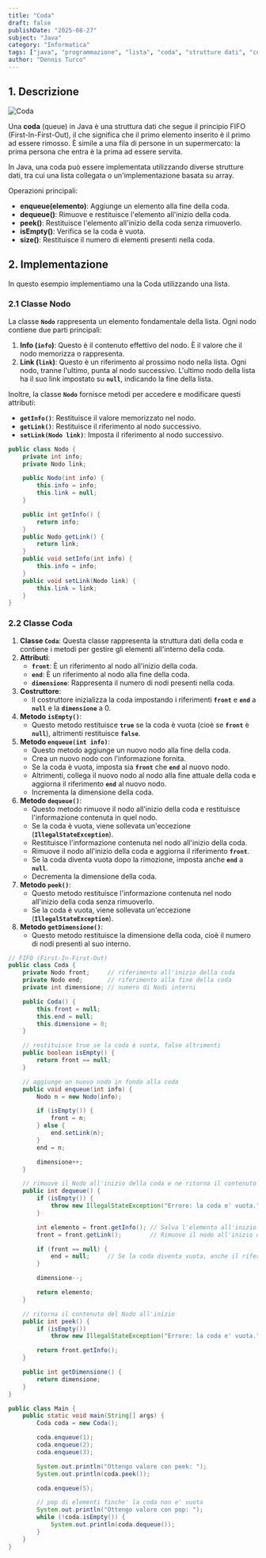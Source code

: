 ```yaml
---
title: "Coda"
draft: false
publishDate: "2025-08-27"
subject: "Java"
category: "Informatica"
tags: ["java", "programmazione", "lista", "coda", "strutture dati", "complesso"]
author: "Dennis Turco"
---
```


## 1. Descrizione

![Coda](https://scaler.com/topics/images/working-of-java-queue.gif)

Una **coda** (queue) in Java è una struttura dati che segue il principio FIFO (First-In-First-Out), il che significa che il primo elemento inserito è il primo ad essere rimosso. È simile a una fila di persone in un supermercato: la prima persona che entra è la prima ad essere servita.

In Java, una coda può essere implementata utilizzando diverse strutture dati, tra cui una lista collegata o un'implementazione basata su array.

Operazioni principali:

- **enqueue(elemento)**: Aggiunge un elemento alla fine della coda.
- **dequeue()**: Rimuove e restituisce l'elemento all'inizio della coda.
- **peek()**: Restituisce l'elemento all'inizio della coda senza rimuoverlo.
- **isEmpty()**: Verifica se la coda è vuota.
- **size()**: Restituisce il numero di elementi presenti nella coda.

## 2. Implementazione

In questo esempio implementiamo una la Coda utilizzando una lista.

### 2.1 Classe Nodo

La classe **`Nodo`** rappresenta un elemento fondamentale della lista. Ogni nodo contiene due parti principali:

1. **Info (`info`)**: Questo è il contenuto effettivo del nodo. È il valore che il nodo memorizza o rappresenta.
2. **Link (`link`)**: Questo è un riferimento al prossimo nodo nella lista. Ogni nodo, tranne l'ultimo, punta al nodo successivo. L'ultimo nodo della lista ha il suo link impostato su **`null`**, indicando la fine della lista.

Inoltre, la classe **`Nodo`** fornisce metodi per accedere e modificare questi attributi:

- **`getInfo()`**: Restituisce il valore memorizzato nel nodo.
- **`getLink()`**: Restituisce il riferimento al nodo successivo.
- **`setLink(Nodo link)`**: Imposta il riferimento al nodo successivo.

```java
public class Nodo {
    private int info;
    private Nodo link;

    public Nodo(int info) {
        this.info = info;
        this.link = null;
    }

    public int getInfo() {
        return info;
    }
    public Nodo getLink() {
        return link;
    }
    public void setInfo(int info) {
        this.info = info;
    }
    public void setLink(Nodo link) {
        this.link = link;
    }
}
```

### 2.2 Classe Coda

1. **Classe `Coda`**: Questa classe rappresenta la struttura dati della coda e contiene i metodi per gestire gli elementi all'interno della coda.
2. **Attributi**:
    - **`front`**: È un riferimento al nodo all'inizio della coda.
    - **`end`**: È un riferimento al nodo alla fine della coda.
    - **`dimensione`**: Rappresenta il numero di nodi presenti nella coda.
3. **Costruttore**:
    - Il costruttore inizializza la coda impostando i riferimenti **`front`** e **`end`** a **`null`** e la **`dimensione`** a 0.
4. **Metodo `isEmpty()`**:
    - Questo metodo restituisce **`true`** se la coda è vuota (cioè se **`front`** è **`null`**), altrimenti restituisce **`false`**.
5. **Metodo `enqueue(int info)`**:
    - Questo metodo aggiunge un nuovo nodo alla fine della coda.
    - Crea un nuovo nodo con l'informazione fornita.
    - Se la coda è vuota, imposta sia **`front`** che **`end`** al nuovo nodo.
    - Altrimenti, collega il nuovo nodo al nodo alla fine attuale della coda e aggiorna il riferimento **`end`** al nuovo nodo.
    - Incrementa la dimensione della coda.
6. **Metodo `dequeue()`**:
    - Questo metodo rimuove il nodo all'inizio della coda e restituisce l'informazione contenuta in quel nodo.
    - Se la coda è vuota, viene sollevata un'eccezione (**`IllegalStateException`**).
    - Restituisce l'informazione contenuta nel nodo all'inizio della coda.
    - Rimuove il nodo all'inizio della coda e aggiorna il riferimento **`front`**.
    - Se la coda diventa vuota dopo la rimozione, imposta anche **`end`** a **`null`**.
    - Decrementa la dimensione della coda.
7. **Metodo `peek()`**:
    - Questo metodo restituisce l'informazione contenuta nel nodo all'inizio della coda senza rimuoverlo.
    - Se la coda è vuota, viene sollevata un'eccezione (**`IllegalStateException`**).
8. **Metodo `getDimensione()`**:
    - Questo metodo restituisce la dimensione della coda, cioè il numero di nodi presenti al suo interno.

```java
// FIFO (First-In-First-Out)
public class Coda {
    private Nodo front;     // riferimento all'inizio della coda
    private Nodo end;       // riferimento alla fine della coda
    private int dimensione; // numero di Nodi interni

    public Coda() {
        this.front = null;
        this.end = null;
        this.dimensione = 0;
    }

    // restituisce true se la coda è vuota, false altrimenti
    public boolean isEmpty() {
        return front == null;
    } 

    // aggiunge un nuovo nodo in fondo alla coda
    public void enqueue(int info) {
        Nodo n = new Nodo(info);

        if (isEmpty()) {
            front = n;
        } else {
            end.setLink(n);
        }
        end = n;

        dimensione++;
    }

    // rimuove il Nodo all'inizio della coda e ne ritorna il contenuto
    public int dequeue() {
        if (isEmpty()) {
            throw new IllegalStateException("Errore: la coda e' vuota.");
        }

        int elemento = front.getInfo(); // Salva l'elemento all'inizio della coda
        front = front.getLink();        // Rimuove il nodo all'inizio della coda

        if (front == null) {
            end = null;     // Se la coda diventa vuota, anche il riferimento alla fine viene aggiornato
        }

        dimensione--;

        return elemento;
    }

    // ritorna il contenuto del Nodo all'inizio 
    public int peek() {
        if (isEmpty())
            throw new IllegalStateException("Errore: la coda e' vuota.");

        return front.getInfo();
    }

    public int getDimensione() {
        return dimensione;
    }
}

```

```java
public class Main {
    public static void main(String[] args) {
        Coda coda = new Coda();

        coda.enqueue(1);
        coda.enqueue(2);
        coda.enqueue(3);

        System.out.println("Ottengo valore con peek: ");
        System.out.println(coda.peek());

        coda.enqueue(5);

        // pop di elementi finche' la coda non e' vuota 
        System.out.println("Ottengo valore con pop: ");
        while (!coda.isEmpty()) {
            System.out.println(coda.dequeue());
        }
    }
}
```
